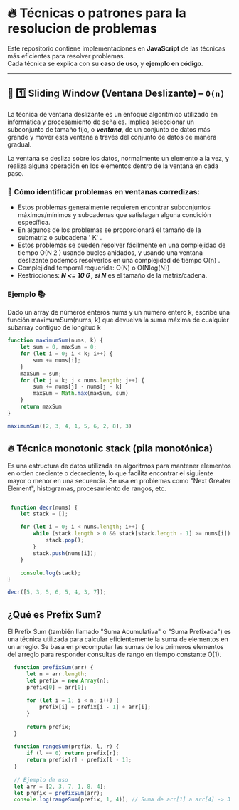 # 🔥 Técnicas o patrones para la resolucion de problemas

Este repositorio contiene implementaciones en **JavaScript** de las técnicas más eficientes para resolver problemas.  
Cada técnica se explica con su **caso de uso**, y **ejemplo en código**.

---

## 📌 1️⃣ Sliding Window (Ventana Deslizante) – `O(n)`

La técnica de ventana deslizante es un enfoque algorítmico utilizado en informática y procesamiento de señales. Implica seleccionar un subconjunto de tamaño fijo, o ***ventana***,
de un conjunto de datos más grande y mover esta ventana a través del conjunto de datos de manera gradual.

La ventana se desliza sobre los datos, normalmente un elemento a la vez, y realiza alguna operación en los elementos dentro de la ventana en cada paso.

### 🤔 Cómo identificar problemas en ventanas corredizas:
- Estos problemas generalmente requieren encontrar  subconjuntos máximos/mínimos y  subcadenas  que satisfagan alguna condición específica.
- En algunos de los problemas se proporcionará el tamaño de la submatriz o subcadena ' K' .
- Estos problemas se pueden resolver fácilmente en una complejidad de tiempo O(N 2 ) usando bucles anidados, y usando una ventana deslizante podemos resolverlos en   una complejidad de tiempo O(n) .
- Complejidad temporal requerida:  O(N) o O(Nlog(N))
- Restricciones:  ***N <= 10 6  , si N*** es el tamaño de la matriz/cadena.

 ### Ejemplo 📚
Dado un array de números enteros nums y un número entero k, escribe una función maximumSum(nums, k) que devuelva la suma máxima de cualquier subarray contiguo de longitud k  

```js
function maximumSum(nums, k) {
    let sum = 0, maxSum = 0;
    for (let i = 0; i < k; i++) {
        sum += nums[i];
    }
    maxSum = sum;
    for (let j = k; j < nums.length; j++) {
        sum += nums[j] - nums[j - k]
        maxSum = Math.max(maxSum, sum)
    }
    return maxSum
}

maximumSum([2, 3, 4, 1, 5, 6, 2, 8], 3)
```


## 🔥 Técnica monotonic stack (pila monotónica)

Es una estructura de datos utilizada en algoritmos para mantener elementos en orden creciente o decreciente, lo que facilita encontrar el siguiente mayor o menor en una secuencia. Se usa en problemas como "Next Greater Element", histogramas, procesamiento de rangos, etc.

```js

 function decr(nums) {
    let stack = [];

    for (let i = 0; i < nums.length; i++) {
        while (stack.length > 0 && stack[stack.length - 1] >= nums[i]) {
            stack.pop();
        }
        stack.push(nums[i]);
    }

    console.log(stack);
}

decr([5, 3, 5, 6, 5, 4, 3, 7]);
```

## ¿Qué es Prefix Sum?
El Prefix Sum (también llamado "Suma Acumulativa" o "Suma Prefixada") es una técnica utilizada para calcular eficientemente la suma de elementos en un arreglo. Se basa en precomputar las sumas de los primeros elementos del arreglo para responder consultas de rango en tiempo constante  O(1).

```js
  function prefixSum(arr) {
      let n = arr.length;
      let prefix = new Array(n);
      prefix[0] = arr[0];
  
      for (let i = 1; i < n; i++) {
          prefix[i] = prefix[i - 1] + arr[i];
      }
  
      return prefix;
  }
  
  function rangeSum(prefix, l, r) {
      if (l == 0) return prefix[r];
      return prefix[r] - prefix[l - 1];
  }
  
  // Ejemplo de uso
  let arr = [2, 3, 7, 1, 8, 4];
  let prefix = prefixSum(arr);
  console.log(rangeSum(prefix, 1, 4)); // Suma de arr[1] a arr[4] -> 3 + 7 + 1 + 8 = 19
```

